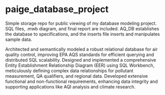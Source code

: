 # paige_database_project
Simple storage repo for public viewing of my database modeling project. 
SQL files, .mwb diagram, and final report are included.
AQ_DB establishes the database to specifications, and the inserts file inserts and manipulates sample data.

Architected and semantically modeled a robust relational database for air quality control, improving EPA AQS standards for efficient querying and distributed SQL scalability.
Designed and implemented a comprehensive Entity Establishment Relationship Diagram (EER) using SQL Workbench, 
meticulously defining complex data relationships for pollutant measurement, QA qualifiers, and regional data.
Developed extensive functional and non-functional requirements, enhancing data integrity and supporting applications like AQI analysis and climate research.
